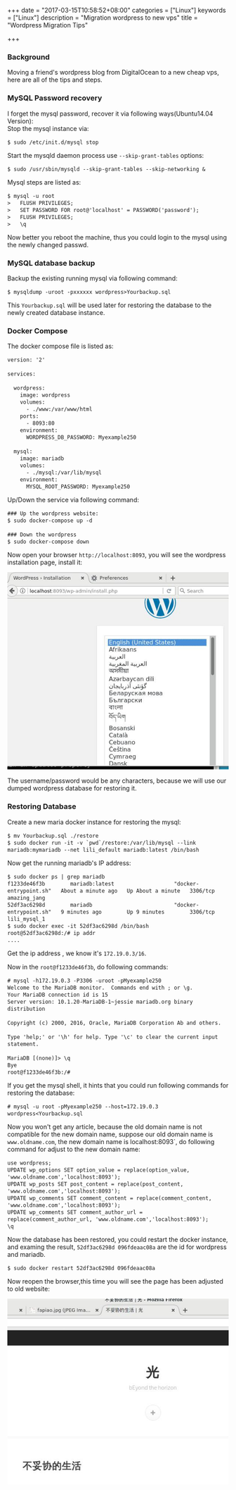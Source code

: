 +++
date = "2017-03-15T10:58:52+08:00"
categories = ["Linux"]
keywords = ["Linux"]
description = "Migration wordpress to new vps"
title = "Wordpress Migration Tips"

+++
### Background
Moving a friend's wordpress blog from DigitalOcean to a new cheap vps, here
are all of the tips and steps.   

### MySQL Password recovery
I forget the mysql password, recover it via following ways(Ubuntu14.04
Version):   
Stop the mysql instance via:    

```
$ sudo /etc/init.d/mysql stop
```
Start the mysqld daemon process use `--skip-grant-tables` options:   

```
$ sudo /usr/sbin/mysqld --skip-grant-tables --skip-networking &
```
Mysql steps are listed as:    

```
$ mysql -u root
>   FLUSH PRIVILEGES;
>   SET PASSWORD FOR root@'localhost' = PASSWORD('password');
>   FLUSH PRIVILEGES;
>   \q
```
Now better you reboot the machine, thus you could login to the mysql using the
newly changed passwd.     

### MySQL database backup
Backup the existing running mysql via following command:    

```
$ mysqldump -uroot -pxxxxxx wordpress>Yourbackup.sql
```
This `Yourbackup.sql` will be used later for restoring the database to the
newly created database instance.   
### Docker Compose
The docker compose file is listed as:    

```
version: '2'

services:

  wordpress:
    image: wordpress
    volumes:
      - ./www:/var/www/html
    ports:
      - 8093:80
    environment:
      WORDPRESS_DB_PASSWORD: Myexample250

  mysql:
    image: mariadb
    volumes:
      - ./mysql:/var/lib/mysql
    environment:
      MYSQL_ROOT_PASSWORD: Myexample250
```
Up/Down the service via following command:    

```
### Up the wordpress website: 
$ sudo docker-compose up -d

### Down the wordpress
$ sudo docker-compose down
```
Now open your browser `http://localhost:8093`, you will see the wordpress
installation page, install it:    

![/images/2017_03_15_16_49_09_595x529.jpg](/images/2017_03_15_16_49_09_595x529.jpg)

The username/password would be any characters, because we will use our dumped
wordpress database for restoring it.    

### Restoring Database
Create a new maria docker instance for restoring the mysql:    

```
$ mv Yourbackup.sql ./restore
$ sudo docker run -it -v `pwd`/restore:/var/lib/mysql --link mariadb:mymariadb --net lili_default mariadb:latest /bin/bash
```
Now get the running mariadb's IP address:   


```
$ sudo docker ps | grep mariadb
f1233de46f3b        mariadb:latest                   "docker-entrypoint.sh"   About a minute ago   Up About a minute   3306/tcp                      amazing_jang
52df3ac6298d        mariadb                          "docker-entrypoint.sh"   9 minutes ago        Up 9 minutes        3306/tcp                      lili_mysql_1
$ sudo docker exec -it 52df3ac6298d /bin/bash
root@52df3ac6298d:/# ip addr 
....
```
Get the ip address , we know it's `172.19.0.3/16`.    

Now in the `root@f1233de46f3b`, do following commands:    

```
# mysql -h172.19.0.3 -P3306 -uroot -pMyexample250
Welcome to the MariaDB monitor.  Commands end with ; or \g.
Your MariaDB connection id is 15
Server version: 10.1.20-MariaDB-1~jessie mariadb.org binary distribution

Copyright (c) 2000, 2016, Oracle, MariaDB Corporation Ab and others.

Type 'help;' or '\h' for help. Type '\c' to clear the current input statement.

MariaDB [(none)]> \q
Bye
root@f1233de46f3b:/# 
```
If you get the mysql shell, it hints that you could run following commands for
restoring the database:    

```
# mysql -u root -pMyexample250 --host=172.19.0.3 wordpress<Yourbackup.sql
```
Now you won't get any article, because the old domain name is not compatible
for the new domain name, suppose our old domain name is `www.oldname.com`, the
new domain name is localhost:8093`, do following command for adjust to the
new domain name:    


```
use wordpress;
UPDATE wp_options SET option_value = replace(option_value, 'www.oldname.com','localhost:8093');
UPDATE wp_posts SET post_content = replace(post_content, 'www.oldname.com','localhost:8093');
UPDATE wp_comments SET comment_content = replace(comment_content, 'www.oldname.com','localhost:8093');
UPDATE wp_comments SET comment_author_url = replace(comment_author_url, 'www.oldname.com','localhost:8093');
\q
```

Now the database has been restored, you could restart the docker instance, and
examing the result, `52df3ac6298d 096fdeaac08a` are the id for wordpress and
mariadb.    

```
$ sudo docker restart 52df3ac6298d 096fdeaac08a
```
Now reopen the browser,this time you will see the page has been adjusted to
old website:    

![/images/2017_03_15_17_11_40_610x511.jpg](/images/2017_03_15_17_11_40_610x511.jpg)
